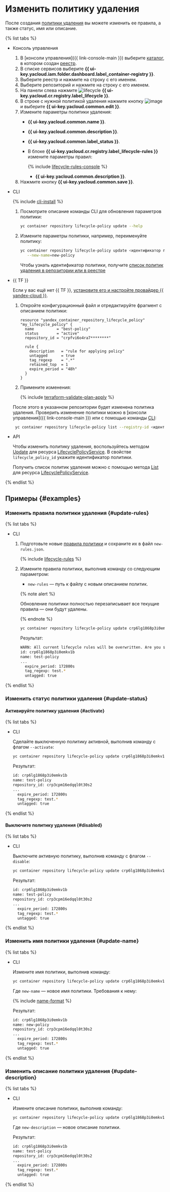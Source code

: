 # Изменить политику удаления

После создания [политики удаления](../../concepts/lifecycle-policy.md) вы можете изменить ее правила, а также статус, имя или описание.

{% list tabs %}

- Консоль управления

  1. В [консоли управления]({{ link-console-main }}) выберите [каталог](../../../resource-manager/concepts/resources-hierarchy.md#folder), в котором создан [реестр](../../concepts/registry.md).
  1. В списке сервисов выберите **{{ ui-key.yacloud.iam.folder.dashboard.label_container-registry }}**.
  1. Выберите реестр и нажмите на строку с его именем.
  1. Выберите репозиторий и нажмите на строку с его именем.
  1. На панели слева нажмите ![lifecycle](../../../_assets/container-registry/lifecycle.svg) **{{ ui-key.yacloud.cr.registry.label_lifecycle }}**.
  1. В строке с нужной политикой удаления нажмите кнопку ![image](../../../_assets/options.svg) и выберите **{{ ui-key.yacloud.common.edit }}**.
  1. Измените параметры политики удаления:
     * **{{ ui-key.yacloud.common.name }}**.
     * **{{ ui-key.yacloud.common.description }}**.
     * **{{ ui-key.yacloud.common.label_status }}**.
     * В блоке **{{ ui-key.yacloud.cr.registry.label_lifecycle-rules }}** измените параметры правил:

       {% include [lifecycle-rules-console](../../../_includes/container-registry/lifecycle-rules-console.md) %}

       * **{{ ui-key.yacloud.common.description }}**.
  1. Нажмите кнопку **{{ ui-key.yacloud.common.save }}**.

- CLI

  {% include [cli-install](../../../_includes/cli-install.md) %}

  1. Посмотрите описание команды CLI для обновления параметров политики:

     ```bash
     yc container repository lifecycle-policy update --help
     ```

  1. Измените параметры политики, например, переименуйте политику:

     ```bash
     yc container repository lifecycle-policy update <идентификатор политики> \
        --new-name=new-policy
     ```

     Чтобы узнать идентификатор политики, получите [список политик удаления в репозитории или в реестре](lifecycle-policy-list.md#lifecycle-policy-list)

- {{ TF }}

  Если у вас ещё нет {{ TF }}, [установите его и настройте провайдер {{ yandex-cloud }}](../../../tutorials/infrastructure-management/terraform-quickstart.md#install-terraform).

  1. Откройте конфигурационный файл и отредактируйте фрагмент с описанием политики:

      ```hcl
      resource "yandex_container_repository_lifecycle_policy" "my_lifecycle_policy" {
        name          = "best-policy"
        status        = "active"
        repository_id = "crpfvi6o4ra7********"

        rule {
          description   = "rule for applying policy"
          untagged      = true
          tag_regexp    = ".*"
          retained_top  = 1
          expire_period = "48h"
        }
      }
      ```

  1. Примените изменения:

      {% include [terraform-validate-plan-apply](../../../_tutorials/terraform-validate-plan-apply.md) %}

  После этого в указанном репозитории будет изменена политика удаления. Проверить изменение политики можно в [консоли управления]({{ link-console-main }}) или с помощью команды [CLI](../../../cli/quickstart.md):

    ```bash
     yc container repository lifecycle-policy list --registry-id <идентификатор_реестра>
    ```

- API

  Чтобы изменить политику удаления, воспользуйтесь методом [Update](../../api-ref/grpc/lifecycle_policy_service.md#Update) для ресурса [LifecyclePolicyService](../../api-ref/grpc/lifecycle_policy_service.md). В свойстве `lifecycle_policy_id` укажите идентификатор политики.

  Получить список политик удаления можно с помощью метода [List](../../api-ref/grpc/lifecycle_policy_service.md#List) для ресурса [LifecyclePolicyService](../../api-ref/grpc/lifecycle_policy_service.md).

{% endlist %}

## Примеры {#examples}

### Изменить правила политики удаления {#update-rules}

{% list tabs %}

- CLI

  1. Подготовьте новые [правила политики](../../concepts/lifecycle-policy.md#lifecycle-rules) и сохраните их в файл `new-rules.json`.

     {% include [lifecycle-rules](../../../_includes/container-registry/lifecycle-rules.md) %}

  1. Измените правила политики, выполнив команду со следующим параметром:
     * `new-rules` — путь к файлу с новым описанием политик.

     {% note alert %}

     Обновление политики полностью перезаписывает все текущие правила — они будут удалены.

     {% endnote %}

     ```bash
     yc container repository lifecycle-policy update crp6lg1868p3i0emkv1b --new-rules ./new-rules.json
     ```

     Результат:

     ```bash
     WARN: All current lifecycle rules will be overwritten. Are you sure?[y/N] y
     id: crp6lg1868p3i0emkv1b
     name: test-policy
     ...
       expire_period: 172800s
       tag_regexp: test.*
       untagged: true
     ```

{% endlist %}

### Изменить статус политики удаления {#update-status}

#### Активируйте политику удаления {#activate}

{% list tabs %}

- CLI

  Сделайте выключенную политику активной, выполнив команду с флагом `--activate`:

  ```bash
  yc container repository lifecycle-policy update crp6lg1868p3i0emkv1b --activate
  ```

  Результат:

  ```bash
  id: crp6lg1868p3i0emkv1b
  name: test-policy
  repository_id: crp3cpm16edqql0t30s2
  ...
    expire_period: 172800s
    tag_regexp: test.*
    untagged: true
  ```

{% endlist %}

#### Выключите политику удаления {#disabled}

{% list tabs %}

- CLI

  Выключите активную политику, выполнив команду с флагом `--disable`:

  ```bash
  yc container repository lifecycle-policy update crp6lg1868p3i0emkv1b --disable
  ```

  Результат:

  ```bash
  id: crp6lg1868p3i0emkv1b
  name: test-policy
  repository_id: crp3cpm16edqql0t30s2
  ...
    expire_period: 172800s
    tag_regexp: test.*
    untagged: true
  ```

{% endlist %}

### Изменить имя политики удаления {#update-name}

{% list tabs %}

- CLI

  Измените имя политики, выполнив команду:

  ```bash
  yc container repository lifecycle-policy update crp6lg1868p3i0emkv1b --new-name new-policy
  ```

  Где `new-name` — новое имя политики. Требования к нему:

  {% include [name-format](../../../_includes/name-format.md) %}

  Результат:

  ```bash
  id: crp6lg1868p3i0emkv1b
  name: new-policy
  repository_id: crp3cpm16edqql0t30s2
  ...
    expire_period: 172800s
    tag_regexp: test.*
    untagged: true
  ```

{% endlist %}

### Изменить описание политики удаления {#update-description}

{% list tabs %}

- CLI

  Измените описание политики, выполнив команду:

  ```bash
  yc container repository lifecycle-policy update crp6lg1868p3i0emkv1b --new-description "new description"
  ```

  Где `new-description` — новое описание политики.

  Результат:

  ```bash
  id: crp6lg1868p3i0emkv1b
  name: test-policy
  repository_id: crp3cpm16edqql0t30s2
  ...
    expire_period: 172800s
    tag_regexp: test.*
    untagged: true
  ```

{% endlist %}